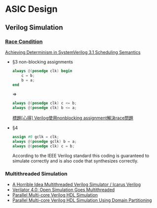 # ASIC Design

## Verilog Simulation

### [Race Condition](http://www.testbench.in/TB_16_RACE_CONDITION.html)  

[Achieving Determinism in SystemVerilog 3.1 Scheduling
Semantics](https://www.accellera.org/images/eda/sv-bc/att-0529/01-sv31schedsemantics-dvcon03.pdf)  

* §3 non-blocking assignments  

    ```verilog
    always @(posedge clk) begin
        c = b;
        b = a;
    end
    ```

    =>

    ```verilog
    always @(posedge clk) c <= b;
    always @(posedge clk) b <= a;
    ```

    [標題[心得] Verilog使用nonblocking assignment解決race問題](https://www.ptt.cc/bbs/Electronics/M.1282650262.A.4AB.html)  

* §4  

    ```verilog
    assign #0 gclk = clk;
    always @(posedge gclk) b = a;
    always @(posedge clk) c = b;
    ```

    According to the IEEE Verilog standard this coding is
    guaranteed to simulate correctly and is also code that
    synthesizes correctly.

### Multithreaded Simulation

* [A Horrible Idea Multithreaded Verilog Simulator / Icarus Verilog](https://iverilog.fandom.com/wiki/A_Horrible_Idea_Multithreaded_Verilog_Simulator)  
* [Verilator 4.0: Open Simulation Goes Multithreaded](https://www.veripool.org/papers/Verilator_v4_Multithreaded_OrConf2018.pdf)  
* [Parallel Multi-core Verilog HDL Simulation](https://scholarworks.umass.edu/cgi/viewcontent.cgi?article=1029&context=dissertations_2)  
* [Parallel Multi-core Verilog HDL Simulation Using Domain Partitioning](https://www.researchgate.net/publication/283654225_Parallel_Multi-core_Verilog_HDL_Simulation_Using_Domain_Partitioning)  